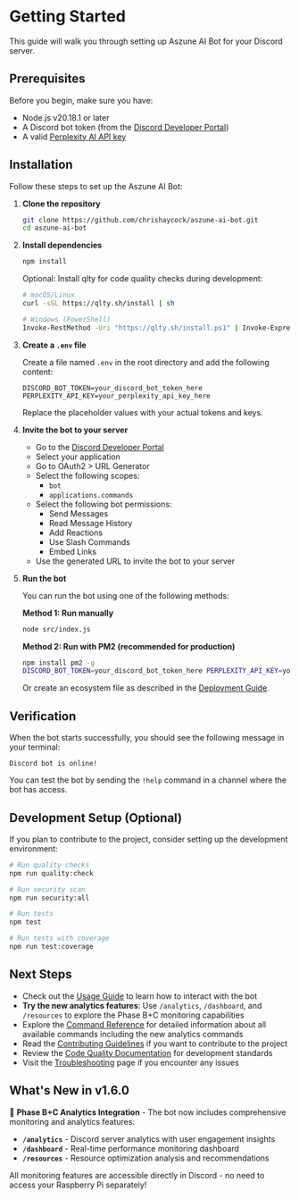 # Getting Started

This guide will walk you through setting up Aszune AI Bot for your Discord server.

## Prerequisites

Before you begin, make sure you have:

- Node.js v20.18.1 or later
- A Discord bot token (from the
  [Discord Developer Portal](https://discord.com/developers/applications))
- A valid [Perplexity AI API key](https://www.perplexity.ai/)

## Installation

Follow these steps to set up the Aszune AI Bot:

1. **Clone the repository**

   ```bash
   git clone https://github.com/chrishaycock/aszune-ai-bot.git
   cd aszune-ai-bot
   ```

2. **Install dependencies**

   ```bash
   npm install
   ```

   Optional: Install qlty for code quality checks during development:

   ```bash
   # macOS/Linux
   curl -sSL https://qlty.sh/install | sh

   # Windows (PowerShell)
   Invoke-RestMethod -Uri "https://qlty.sh/install.ps1" | Invoke-Expression
   ```

3. **Create a `.env` file**

   Create a file named `.env` in the root directory and add the following content:

   ```env
   DISCORD_BOT_TOKEN=your_discord_bot_token_here
   PERPLEXITY_API_KEY=your_perplexity_api_key_here
   ```

   Replace the placeholder values with your actual tokens and keys.

4. **Invite the bot to your server**
   - Go to the [Discord Developer Portal](https://discord.com/developers/applications)
   - Select your application
   - Go to OAuth2 > URL Generator
   - Select the following scopes:
     - `bot`
     - `applications.commands`
   - Select the following bot permissions:
     - Send Messages
     - Read Message History
     - Add Reactions
     - Use Slash Commands
     - Embed Links
   - Use the generated URL to invite the bot to your server

5. **Run the bot**

   You can run the bot using one of the following methods:

   **Method 1: Run manually**

   ```bash
   node src/index.js
   ```

   **Method 2: Run with PM2 (recommended for production)**

   ```bash
   npm install pm2 -g
   DISCORD_BOT_TOKEN=your_discord_bot_token_here PERPLEXITY_API_KEY=your_perplexity_api_key_here pm2 start src/index.js --name aszune-ai
   ```

   Or create an ecosystem file as described in the [Deployment Guide](Deployment-Guide).

## Verification

When the bot starts successfully, you should see the following message in your terminal:

```
Discord bot is online!
```

You can test the bot by sending the `!help` command in a channel where the bot has access.

## Development Setup (Optional)

If you plan to contribute to the project, consider setting up the development environment:

```bash
# Run quality checks
npm run quality:check

# Run security scan
npm run security:all

# Run tests
npm test

# Run tests with coverage
npm run test:coverage
```

## Next Steps

- Check out the [Usage Guide](Usage-Guide) to learn how to interact with the bot
- **Try the new analytics features**: Use `/analytics`, `/dashboard`, and `/resources` to explore the Phase B+C monitoring capabilities
- Explore the [Command Reference](Command-Reference) for detailed information about all available commands including the new analytics commands
- Read the [Contributing Guidelines](../CONTRIBUTING.md) if you want to contribute to the project
- Review the [Code Quality Documentation](../docs/QLTY_INTEGRATION.md) for development standards
- Visit the [Troubleshooting](Troubleshooting) page if you encounter any issues

## What's New in v1.6.0

🎉 **Phase B+C Analytics Integration** - The bot now includes comprehensive monitoring and analytics features:

- **`/analytics`** - Discord server analytics with user engagement insights
- **`/dashboard`** - Real-time performance monitoring dashboard  
- **`/resources`** - Resource optimization analysis and recommendations

All monitoring features are accessible directly in Discord - no need to access your Raspberry Pi separately!
